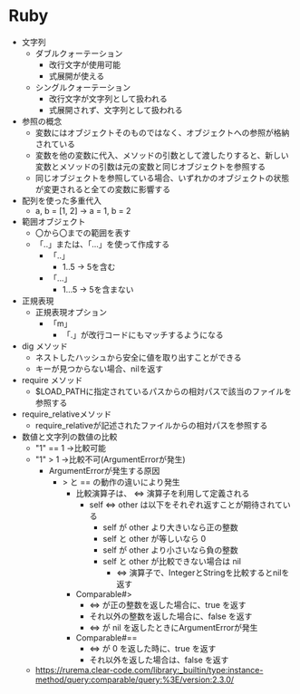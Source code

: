 # Ruby
- 文字列
    - ダブルクォーテーション
        - 改行文字が使用可能
        - 式展開が使える
    - シングルクォーテーション
        - 改行文字が文字列として扱われる
        - 式展開されず、文字列として扱われる
- 参照の概念
    - 変数にはオブジェクトそのものではなく、オブジェクトへの参照が格納されている
    - 変数を他の変数に代入、メソッドの引数として渡したりすると、新しい変数とメソッドの引数は元の変数と同じオブジェクトを参照する
    - 同じオブジェクトを参照している場合、いずれかのオブジェクトの状態が変更されると全ての変数に影響する
- 配列を使った多重代入
    - a, b = [1, 2] -> a = 1, b = 2
- 範囲オブジェクト
    - 〇から〇までの範囲を表す
    - 「..」または、「...」を使って作成する
        - 「..」
            - 1..5 -> 5を含む
        - 「...」
            - 1...5 -> 5を含まない
- 正規表現
   - 正規表現オプション
       - 「m」
           - 「.」が改行コードにもマッチするようになる
- dig メソッド
    - ネストしたハッシュから安全に値を取り出すことができる
    - キーが見つからない場合、nilを返す
- require メソッド
    - $LOAD_PATHに指定されているパスからの相対パスで該当のファイルを参照する
- require_relativeメソッド
    - require_relativeが記述されたファイルからの相対パスを参照する
- 数値と文字列の数値の比較
    - "1" == 1 ->比較可能
    - "1" > 1 ->比較不可(ArgumentErrorが発生)
        - ArgumentErrorが発生する原因
            - \> と == の動作の違いにより発生
                - 比較演算子は、 <=> 演算子を利用して定義される
                    - self <=> other は以下をそれぞれ返すことが期待されている
                        - self が other より大きいなら正の整数
                        - self と other が等しいなら 0
                        - self が other より小さいなら負の整数
                        - self と other が比較できない場合は nil
                            - <=> 演算子で、IntegerとStringを比較するとnilを返す
                - Comparable#>
                    - <=> が正の整数を返した場合に、true を返す
                    - それ以外の整数を返した場合に、false を返す
                    - <=> が nil を返したときにArgumentErrorが発生
                - Comparable#==
                    - <=> が 0 を返した時に、true を返す
                    - それ以外を返した場合は、false を返す
    - https://rurema.clear-code.com/library:_builtin/type:instance-method/query:comparable/query:%3E/version:2.3.0/

